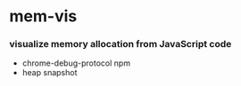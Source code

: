 # mem-vis

### visualize memory allocation from JavaScript code

* chrome-debug-protocol npm
* heap snapshot
